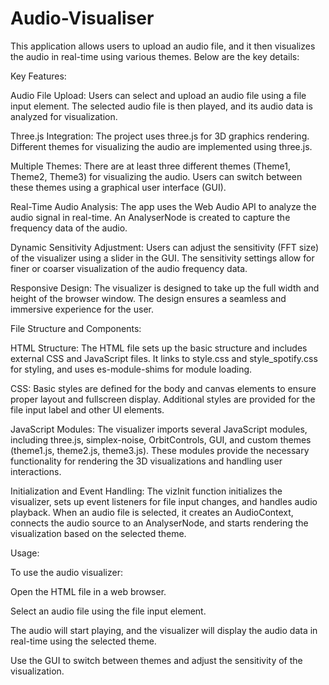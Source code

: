 # Audio-Visualiser
This application allows users to upload an audio file, and it then visualizes the audio in real-time using various themes. Below are the key details:


Key Features:

Audio File Upload:
Users can select and upload an audio file using a file input element.
The selected audio file is then played, and its audio data is analyzed for visualization.

Three.js Integration:
The project uses three.js for 3D graphics rendering.
Different themes for visualizing the audio are implemented using three.js.

Multiple Themes:
There are at least three different themes (Theme1, Theme2, Theme3) for visualizing the audio.
Users can switch between these themes using a graphical user interface (GUI).

Real-Time Audio Analysis:
The app uses the Web Audio API to analyze the audio signal in real-time.
An AnalyserNode is created to capture the frequency data of the audio.

Dynamic Sensitivity Adjustment:
Users can adjust the sensitivity (FFT size) of the visualizer using a slider in the GUI.
The sensitivity settings allow for finer or coarser visualization of the audio frequency data.

Responsive Design:
The visualizer is designed to take up the full width and height of the browser window.
The design ensures a seamless and immersive experience for the user.



File Structure and Components:

HTML Structure:
The HTML file sets up the basic structure and includes external CSS and JavaScript files.
It links to style.css and style_spotify.css for styling, and uses es-module-shims for module loading.

CSS:
Basic styles are defined for the body and canvas elements to ensure proper layout and fullscreen display.
Additional styles are provided for the file input label and other UI elements.

JavaScript Modules:
The visualizer imports several JavaScript modules, including three.js, simplex-noise, OrbitControls, GUI, and custom themes (theme1.js, theme2.js, theme3.js).
These modules provide the necessary functionality for rendering the 3D visualizations and handling user interactions.

Initialization and Event Handling:
The vizInit function initializes the visualizer, sets up event listeners for file input changes, and handles audio playback.
When an audio file is selected, it creates an AudioContext, connects the audio source to an AnalyserNode, and starts rendering the visualization based on the selected theme.


Usage:

To use the audio visualizer: 

Open the HTML file in a web browser.

Select an audio file using the file input element.

The audio will start playing, and the visualizer will display the audio data in real-time using the selected theme.

Use the GUI to switch between themes and adjust the sensitivity of the visualization.
